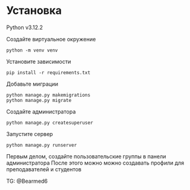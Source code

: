 # Установка

Python v3.12.2

Создайте виртуальное окружение
```
python -m venv venv
```

Установите зависимости
```
pip install -r requirements.txt
```

Добавьте миграции
```
python manage.py makemigrations
python manage.py migrate
```

Создайте администратора
```
python manage.py createsuperuser
```

Запустите сервер
```
python manage.py runserver
```
Первым делом, создайте пользовательские группы в панели администратора
После этого можно можно создавать профили для преподавателей и студентов


TG: @Bearmed6
